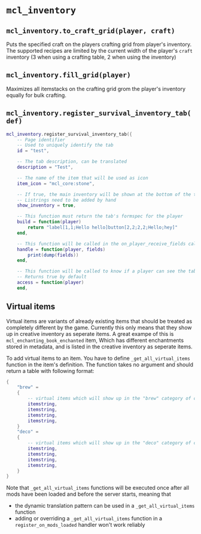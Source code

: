 # `mcl_inventory`

## `mcl_inventory.to_craft_grid(player, craft)`
Puts the specified craft on the players crafting grid from player's inventory. The supported recipes are limited by the current width of the player's `craft` inventory (3 when using a crafting table, 2 when using the inventory)

## `mcl_inventory.fill_grid(player)`
Maximizes all itemstacks on the crafting grid grom the player's inventory equally for bulk crafting.

## `mcl_inventory.register_survival_inventory_tab(def)`

```lua
mcl_inventory.register_survival_inventory_tab({
	-- Page identifier
	-- Used to uniquely identify the tab
	id = "test",

	-- The tab description, can be translated
	description = "Test",

	-- The name of the item that will be used as icon
	item_icon = "mcl_core:stone",

	-- If true, the main inventory will be shown at the bottom of the tab
	-- Listrings need to be added by hand
	show_inventory = true,

	-- This function must return the tab's formspec for the player
	build = function(player)
		return "label[1,1;Hello hello]button[2,2;2,2;Hello;hey]"
	end,

	-- This function will be called in the on_player_receive_fields callback if the tab is currently open
	handle = function(player, fields)
		print(dump(fields))
	end,

	-- This function will be called to know if a player can see the tab
	-- Returns true by default
	access = function(player)
	end,
```

## Virtual items

Virtual items are variants of already existing items that should be treated as completely different by the game.
Currently this only means that they show up in creative inventory as seperate items. A great exampe of this is 
`mcl_enchanting_book_enchanted` item, Which has different enchantments stored in metadata, and is listed in the creative
inventory as seperate items.

To add virtual items to an item. You have to define `_get_all_virtual_items` function in the item's definition.
The function takes no argument and should return a table with following format:

```lua
{
    "brew" =
    {
        -- virtual items which will show up in the "brew" category of creative inventory
        itemstring,
        itemstring,
        itemstring,
        itemstring,
    }
    "deco" =
    {
        -- virtual items which will show up in the "deco" category of creative inventory
        itemstring,
        itemstring,
        itemstring,
        itemstring,
    }
}
```

Note that `_get_all_virtual_items` functions will be executed once after all mods have been loaded and before the server starts, meaning that

* the dynamic translation pattern can be used in a `_get_all_virtual_items` function
* adding or overriding a `_get_all_virtual_items` function in a `register_on_mods_loaded` handler won't work reliably
